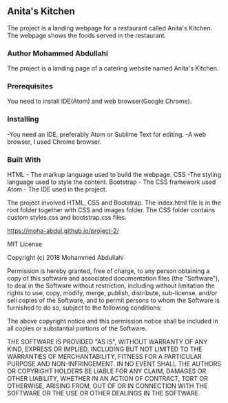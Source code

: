 ## Anita's Kitchen
The project is a landing webpage for a restaurant called Anita's Kitchen. The webpage shows the foods served in the restaurant.

### Author Mohammed Abdullahi

The project is a landing page of a catering website named Anita's Kitchen.
### Prerequisites
You need to install IDE(Atom) and web browser(Google Chrome).

### Installing
-You need an IDE, preferably Atom or Sublime Text for editing.
-A web browser, I used Chrome browser.


### Built With
HTML - The markup language used to build the webpage.
CSS -The styling language used to style the content.
Bootstrap - The CSS framework used
Atom - The IDE used in the project.

The project involved HTML, CSS and Bootstrap. The index.html file is in the root folder together with CSS and images folder. The CSS folder contains custom styles.css and bootstrap.css files.

https://moha-abdul.github.io/project-2/

MIT License

Copyright (c) 2018 Mohammed Abdullahi

Permission is hereby granted, free of charge, to any person obtaining a copy of this software and associated documentation files (the "Software"), to deal in the Software without restriction, including without limitation the rights to use, copy, modify, merge, publish, distribute, sub-license, and/or sell copies of the Software, and to permit persons to whom the Software is furnished to do so, subject to the following conditions:

The above copyright notice and this permission notice shall be included in all copies or substantial portions of the Software.

THE SOFTWARE IS PROVIDED "AS IS", WITHOUT WARRANTY OF ANY KIND, EXPRESS OR IMPLIED, INCLUDING BUT NOT LIMITED TO THE WARRANTIES OF MERCHANTABILITY, FITNESS FOR A PARTICULAR PURPOSE AND NON-INFRINGEMENT. IN NO EVENT SHALL THE AUTHORS OR COPYRIGHT HOLDERS BE LIABLE FOR ANY CLAIM, DAMAGES OR OTHER LIABILITY, WHETHER IN AN ACTION OF CONTRACT, TORT OR OTHERWISE, ARISING FROM, OUT OF OR IN CONNECTION WITH THE SOFTWARE OR THE USE OR OTHER DEALINGS IN THE SOFTWARE.
